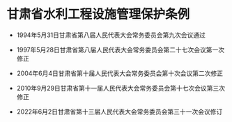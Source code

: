 # 甘肃省水利工程设施管理保护条例

- 1994年5月31日甘肃省第八届人民代表大会常务委员会第九次会议通过

- 1997年5月28日甘肃省第八届人民代表大会常务委员会第二十七次会议第一次修正

- 2004年6月4日甘肃省第十届人民代表大会常务委员会第十次会议第二次修正

- 2010年9月29日甘肃省第十一届人民代表大会常务委员会第十七次会议第三次修正

- 2022年6月2日甘肃省第十三届人民代表大会常务委员会第三十一次会议修订

<!-- INFO END -->
